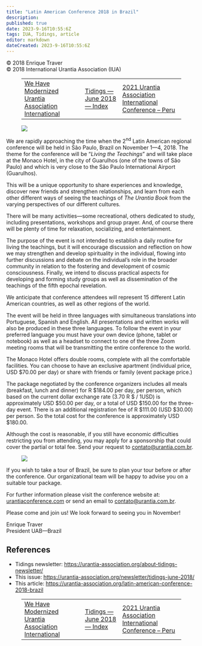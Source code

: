 ```yaml
---
title: "Latin American Conference 2018 in Brazil"
description: 
published: true
date: 2023-9-16T10:55:6Z
tags: IUA, Tidings, article
editor: markdown
dateCreated: 2023-9-16T10:55:6Z
---
```


<p class="v-card v-sheet theme--light gray lighten-3 px-2">© 2018 Enrique Traver<br>© 2018 International Urantia Association (IUA)</p>
<figure class="table chapter-navigator">
  <table>
    <tbody>
      <tr>
        <td>
        <a href="/en/article/Bradly_Tharp/modernizing_urantia_association">
          <span class="mdi mdi-arrow-left-drop-circle"></span><span class="pl-2">We Have Modernized Urantia Association International</span>
        </a>
        </td>
        <td>
        <a href="/en/index/articles_iua_tidings#tidings-june-2018">
          <span class="mdi mdi-book-open-variant"></span><span class="pl-2">Tidings — June 2018 — Index</span>
        </a>
        </td>
        <td>
        <a href="/en/article/IUA_Tidings/IUA_2018_2021_urantia_int_conf_peru">
          <span class="pr-2">2021 Urantia Association International Conference – Peru</span><span class="mdi mdi-arrow-right-drop-circle"></span>
        </a>
        </td>
      </tr>
    </tbody>
  </table>
</figure>


<figure id="Figure_1" class="image urantiapedia image-style-align-left">
<img src="/image/article/IUA_Tidings/Logo-2nd-Latin-American-Urantia-Conference-small-300x319.jpg">
</figure>

We are rapidly approaching the time when the 2<sup>nd</sup> Latin American regional conference will be held in São Paulo, Brazil on November 1—4, 2018. The theme for the conference will be “_Living the Teachings_” and will take place at the Monaco Hotel, in the city of Guarulhos (one of the towns of São Paulo) and which is very close to the São Paulo International Airport (Guarulhos).

This will be a unique opportunity to share experiences and knowledge, discover new friends and strengthen relationships, and learn from each other different ways of seeing the teachings of _The Urantia Book_ from the varying perspectives of our different cultures.

There will be many activities—some recreational, others dedicated to study, including presentations, workshops and group prayer. And, of course there will be plenty of time for relaxation, socializing, and entertainment.

The purpose of the event is not intended to establish a daily routine for living the teachings, but it will encourage discussion and reflection on how we may strengthen and develop spirituality in the individual, flowing into further discussions and debate on the individual’s role in the broader community in relation to the fostering and development of cosmic consciousness. Finally, we intend to discuss practical aspects for developing and forming study groups as well as dissemination of the teachings of the fifth epochal revelation.

We anticipate that conference attendees will represent 15 different Latin American countries, as well as other regions of the world.

The event will be held in three languages with simultaneous translations into Portuguese, Spanish and English. All presentations and written works will also be produced in these three languages. To follow the event in your preferred language you must have your own device (phone, tablet or notebook) as well as a headset to connect to one of the three Zoom meeting rooms that will be transmitting the entire conference to the world.

The Monaco Hotel offers double rooms, complete with all the comfortable facilities. You can choose to have an exclusive apartment (individual price, USD $70.00 per day) or share with friends or family (event package price.)

The package negotiated by the conference organizers includes all meals (breakfast, lunch and dinner) for R $184.00 per day, per person, which based on the current dollar exchange rate (3.70 R \$ / 1USD) is approximately USD $50.00 per day, or a total of USD $150.00 for the three-day event. There is an additional registration fee of R $111.00 (USD $30.00) per person. So the total cost for the conference is approximately USD $180.00.

Although the cost is reasonable, if you still have economic difficulties restricting you from attending, you may apply for a sponsorship that could cover the partial or total fee. Send your request to [contato@urantia.com.br](mailto:contato@urantia.com.br).

<figure id="Figure_2" class="image urantiapedia">
<img src="/image/article/IUA_Tidings/Map-Brazil-Conf-706x339.jpg">
</figure>

If you wish to take a tour of Brazil, be sure to plan your tour before or after the conference. Our organizational team will be happy to advise you on a suitable tour package.

For further information please visit the conference website at: [urantiaconference.com](http://urantiaconference.com/) or send an email to [contato@urantia.com.br](mailto:contato@urantia.com.br).

Please come and join us! We look forward to seeing you in November!

Enrique Traver  
President UAB—Brazil

## References

- Tidings newsletter: https://urantia-association.org/about-tidings-newsletter/
- This issue: https://urantia-association.org/newsletter/tidings-june-2018/
- This article: https://urantia-association.org/latin-american-conference-2018-brazil

<figure class="table chapter-navigator">
  <table>
    <tbody>
      <tr>
        <td>
        <a href="/en/article/Bradly_Tharp/modernizing_urantia_association">
          <span class="mdi mdi-arrow-left-drop-circle"></span><span class="pl-2">We Have Modernized Urantia Association International</span>
        </a>
        </td>
        <td>
        <a href="/en/index/articles_iua_tidings#tidings-june-2018">
          <span class="mdi mdi-book-open-variant"></span><span class="pl-2">Tidings — June 2018 — Index</span>
        </a>
        </td>
        <td>
        <a href="/en/article/IUA_Tidings/IUA_2018_2021_urantia_int_conf_peru">
          <span class="pr-2">2021 Urantia Association International Conference – Peru</span><span class="mdi mdi-arrow-right-drop-circle"></span>
        </a>
        </td>
      </tr>
    </tbody>
  </table>
</figure>
